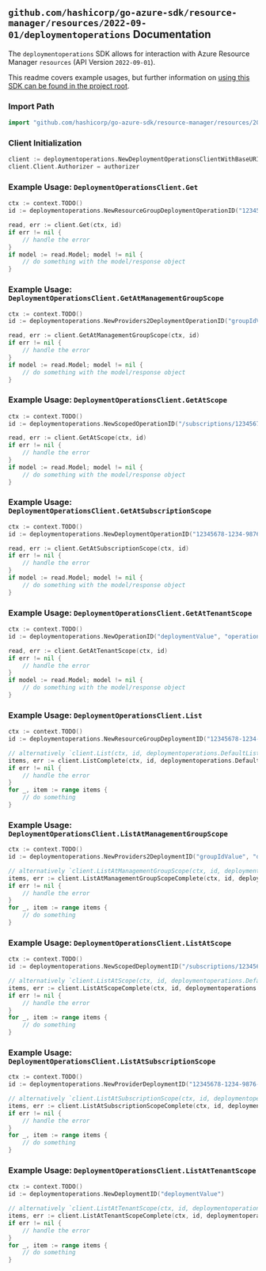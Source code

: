 
## `github.com/hashicorp/go-azure-sdk/resource-manager/resources/2022-09-01/deploymentoperations` Documentation

The `deploymentoperations` SDK allows for interaction with Azure Resource Manager `resources` (API Version `2022-09-01`).

This readme covers example usages, but further information on [using this SDK can be found in the project root](https://github.com/hashicorp/go-azure-sdk/tree/main/docs).

### Import Path

```go
import "github.com/hashicorp/go-azure-sdk/resource-manager/resources/2022-09-01/deploymentoperations"
```


### Client Initialization

```go
client := deploymentoperations.NewDeploymentOperationsClientWithBaseURI("https://management.azure.com")
client.Client.Authorizer = authorizer
```


### Example Usage: `DeploymentOperationsClient.Get`

```go
ctx := context.TODO()
id := deploymentoperations.NewResourceGroupDeploymentOperationID("12345678-1234-9876-4563-123456789012", "example-resource-group", "deploymentValue", "operationIdValue")

read, err := client.Get(ctx, id)
if err != nil {
	// handle the error
}
if model := read.Model; model != nil {
	// do something with the model/response object
}
```


### Example Usage: `DeploymentOperationsClient.GetAtManagementGroupScope`

```go
ctx := context.TODO()
id := deploymentoperations.NewProviders2DeploymentOperationID("groupIdValue", "deploymentValue", "operationIdValue")

read, err := client.GetAtManagementGroupScope(ctx, id)
if err != nil {
	// handle the error
}
if model := read.Model; model != nil {
	// do something with the model/response object
}
```


### Example Usage: `DeploymentOperationsClient.GetAtScope`

```go
ctx := context.TODO()
id := deploymentoperations.NewScopedOperationID("/subscriptions/12345678-1234-9876-4563-123456789012/resourceGroups/some-resource-group", "deploymentValue", "operationIdValue")

read, err := client.GetAtScope(ctx, id)
if err != nil {
	// handle the error
}
if model := read.Model; model != nil {
	// do something with the model/response object
}
```


### Example Usage: `DeploymentOperationsClient.GetAtSubscriptionScope`

```go
ctx := context.TODO()
id := deploymentoperations.NewDeploymentOperationID("12345678-1234-9876-4563-123456789012", "deploymentValue", "operationIdValue")

read, err := client.GetAtSubscriptionScope(ctx, id)
if err != nil {
	// handle the error
}
if model := read.Model; model != nil {
	// do something with the model/response object
}
```


### Example Usage: `DeploymentOperationsClient.GetAtTenantScope`

```go
ctx := context.TODO()
id := deploymentoperations.NewOperationID("deploymentValue", "operationIdValue")

read, err := client.GetAtTenantScope(ctx, id)
if err != nil {
	// handle the error
}
if model := read.Model; model != nil {
	// do something with the model/response object
}
```


### Example Usage: `DeploymentOperationsClient.List`

```go
ctx := context.TODO()
id := deploymentoperations.NewResourceGroupDeploymentID("12345678-1234-9876-4563-123456789012", "example-resource-group", "deploymentValue")

// alternatively `client.List(ctx, id, deploymentoperations.DefaultListOperationOptions())` can be used to do batched pagination
items, err := client.ListComplete(ctx, id, deploymentoperations.DefaultListOperationOptions())
if err != nil {
	// handle the error
}
for _, item := range items {
	// do something
}
```


### Example Usage: `DeploymentOperationsClient.ListAtManagementGroupScope`

```go
ctx := context.TODO()
id := deploymentoperations.NewProviders2DeploymentID("groupIdValue", "deploymentValue")

// alternatively `client.ListAtManagementGroupScope(ctx, id, deploymentoperations.DefaultListAtManagementGroupScopeOperationOptions())` can be used to do batched pagination
items, err := client.ListAtManagementGroupScopeComplete(ctx, id, deploymentoperations.DefaultListAtManagementGroupScopeOperationOptions())
if err != nil {
	// handle the error
}
for _, item := range items {
	// do something
}
```


### Example Usage: `DeploymentOperationsClient.ListAtScope`

```go
ctx := context.TODO()
id := deploymentoperations.NewScopedDeploymentID("/subscriptions/12345678-1234-9876-4563-123456789012/resourceGroups/some-resource-group", "deploymentValue")

// alternatively `client.ListAtScope(ctx, id, deploymentoperations.DefaultListAtScopeOperationOptions())` can be used to do batched pagination
items, err := client.ListAtScopeComplete(ctx, id, deploymentoperations.DefaultListAtScopeOperationOptions())
if err != nil {
	// handle the error
}
for _, item := range items {
	// do something
}
```


### Example Usage: `DeploymentOperationsClient.ListAtSubscriptionScope`

```go
ctx := context.TODO()
id := deploymentoperations.NewProviderDeploymentID("12345678-1234-9876-4563-123456789012", "deploymentValue")

// alternatively `client.ListAtSubscriptionScope(ctx, id, deploymentoperations.DefaultListAtSubscriptionScopeOperationOptions())` can be used to do batched pagination
items, err := client.ListAtSubscriptionScopeComplete(ctx, id, deploymentoperations.DefaultListAtSubscriptionScopeOperationOptions())
if err != nil {
	// handle the error
}
for _, item := range items {
	// do something
}
```


### Example Usage: `DeploymentOperationsClient.ListAtTenantScope`

```go
ctx := context.TODO()
id := deploymentoperations.NewDeploymentID("deploymentValue")

// alternatively `client.ListAtTenantScope(ctx, id, deploymentoperations.DefaultListAtTenantScopeOperationOptions())` can be used to do batched pagination
items, err := client.ListAtTenantScopeComplete(ctx, id, deploymentoperations.DefaultListAtTenantScopeOperationOptions())
if err != nil {
	// handle the error
}
for _, item := range items {
	// do something
}
```
